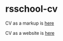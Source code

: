 # rsschool-cv

CV as a markup is [here](https://Alina1859.github.io/rsschool-cv/cv)

CV as a website is [here](https://alina1859.github.io/rsschool-cv/)
